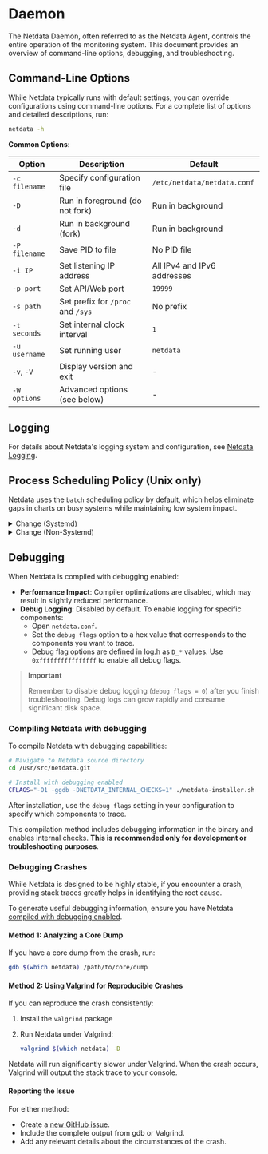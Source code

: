 # Daemon

The Netdata Daemon, often referred to as the Netdata Agent, controls the entire operation of the monitoring system. This document provides an overview of command-line options, debugging, and troubleshooting.

## Command-Line Options

While Netdata typically runs with default settings, you can override configurations using command-line options. For a complete list of options and detailed descriptions, run:

```sh
netdata -h
```

**Common Options**:

| Option        | Description                       | Default                     |
|---------------|-----------------------------------|-----------------------------|
| `-c filename` | Specify configuration file        | `/etc/netdata/netdata.conf` |
| `-D`          | Run in foreground (do not fork)   | Run in background           |
| `-d`          | Run in background (fork)          | Run in background           |
| `-P filename` | Save PID to file                  | No PID file                 |
| `-i IP`       | Set listening IP address          | All IPv4 and IPv6 addresses |
| `-p port`     | Set API/Web port                  | `19999`                     |
| `-s path`     | Set prefix for `/proc` and `/sys` | No prefix                   |
| `-t seconds`  | Set internal clock interval       | `1`                         |
| `-u username` | Set running user                  | `netdata`                   |
| `-v`, `-V`    | Display version and exit          | -                           |
| `-W options`  | Advanced options (see below)      | -                           |

## Logging

For details about Netdata's logging system and configuration, see [Netdata Logging](/src/libnetdata/log/README.md).

## Process Scheduling Policy (Unix only)

Netdata uses the `batch` scheduling policy by default, which helps eliminate gaps in charts on busy systems while maintaining low system impact.


<details>
<summary>Change (Systemd)</summary>

When Netdata runs under systemd as the `netdata` user, it can’t directly modify its scheduling policy and priority. Instead, configure these settings through systemd.

1. Use the following command to edit the systemd service (requires root privileges):

   ```bash
   systemctl edit netdata
   ```

2. Below are the available scheduling options. Uncomment and adjust the values according to your needs:

   ```bash
   [Service]
   ## CPU Scheduling Policy
   ## Options: other (system default) | batch | idle | fifo | rr
   #CPUSchedulingPolicy=other

   ## CPU Scheduling Priority (for fifo and rr policies)
   ## Range: 1 (lowest) to 99 (highest)
   ## Note: Netdata can only reduce this value via netdata.conf
   #CPUSchedulingPriority=1

   ## Process Nice Level (for other and batch policies)
   ## Range: -20 (highest) to 19 (lowest)
   ## Note: Netdata can only increase this value via netdata.conf
   #Nice=0
   ```

3. Configure Netdata to preserve systemd settings by editing `netdata.conf`:
      ```text
         [global]
            process scheduling policy = keep
      ```

4. [Restart](/docs/netdata-agent/start-stop-restart.md) netdata service.

</details>


<details>
<summary>Change (Non-Systemd)</summary>

To modify the scheduling policy, [edit](/docs/netdata-agent/configuration/README.md#edit-a-configuration-file-using-edit-config) `netdata.conf`:

```text
[global]
  process scheduling policy = idle
```

**Available Policies**:

| Policy         | Description                                                                                                               |
|----------------|---------------------------------------------------------------------------------------------------------------------------|
| `batch`        | Similar to `other` but treats the thread as CPU-intensive, applying a mild scheduling penalty. This is Netdata's default. |
| `idle`         | Uses CPU only when available (lower than nice 19). Under extreme system load, may cause 1-2 second gaps in charts.        |
| `other`/`nice` | Linux's default process policy. Uses dynamic priorities based on the process's `nice` level.                              |
| `fifo`         | Requires static priorities above 0. Immediately preempts `other`, `batch`, or `idle` threads. No time slicing.            |
| `rr`           | Enhanced `fifo` with maximum time quantum for each thread.                                                                |
| `keep`/`none`  | Maintains existing scheduling policy and priority settings.                                                               |

For additional details about process scheduling, see [man sched](https://man7.org/linux/man-pages/man7/sched.7.html).

**FIFO and RR Priority**:

When using `fifo` or `rr` policies, you can set the process priority in `netdata.conf`:

```text
[global]
    process scheduling priority = 0
```

Priority values range from 0 to 99, with higher values indicating higher process importance.

**Nice Level**

For `other`, `nice`, or `batch` policies, you can adjust the nice level:

```text
[global]
    process nice level = 19
```

The nice level ranges from -20 (the highest priority) to 19 (the lowest priority). A higher value means the process is "nicer" to other processes by using fewer CPU resources.

</details>

## Debugging

When Netdata is compiled with debugging enabled:

- **Performance Impact**: Compiler optimizations are disabled, which may result in slightly reduced performance.
- **Debug Logging**: Disabled by default. To enable logging for specific components:
    - Open `netdata.conf`.
    - Set the `debug flags` option to a hex value that corresponds to the components you want to trace.
    - Debug flag options are defined in [log.h](https://raw.githubusercontent.com/netdata/netdata/master/src/libnetdata/log/log.h) as `D_*` values. Use `0xffffffffffffffff` to enable all debug flags.

> **Important**
>
> Remember to disable debug logging (`debug flags = 0`) after you finish troubleshooting. Debug logs can grow rapidly and consume significant disk space.

### Compiling Netdata with debugging

To compile Netdata with debugging capabilities:

```sh
# Navigate to Netdata source directory
cd /usr/src/netdata.git

# Install with debugging enabled
CFLAGS="-O1 -ggdb -DNETDATA_INTERNAL_CHECKS=1" ./netdata-installer.sh
```

After installation, use the `debug flags` setting in your configuration to specify which components to trace.

This compilation method includes debugging information in the binary and enables internal checks. **This is recommended only for development or troubleshooting purposes**.

### Debugging Crashes

While Netdata is designed to be highly stable, if you encounter a crash, providing stack traces greatly helps in identifying the root cause.

To generate useful debugging information, ensure you have Netdata [compiled with debugging enabled](#debugging).

#### Method 1: Analyzing a Core Dump

If you have a core dump from the crash, run:

```sh
gdb $(which netdata) /path/to/core/dump
```

#### Method 2: Using Valgrind for Reproducible Crashes

If you can reproduce the crash consistently:

1. Install the `valgrind` package
2. Run Netdata under Valgrind:

   ```sh
   valgrind $(which netdata) -D
   ```

Netdata will run significantly slower under Valgrind. When the crash occurs, Valgrind will output the stack trace to your console.

#### Reporting the Issue

For either method:

- Create a [new GitHub issue](https://github.com/netdata/netdata/issues/new/choose).
- Include the complete output from gdb or Valgrind.
- Add any relevant details about the circumstances of the crash.
